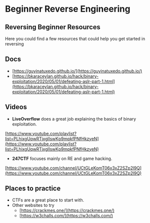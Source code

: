 # Beginner Reverse Engineering

## Reversing Beginner Resources

Here you could find a few resources that could help you get started in reversing

## Docs

* [https://guyinatuxedo.github.io/](https://guyinatuxedo.github.io/)
* [https://bkaraceylan.github.io/hack/binary-exploitation/2020/05/01/defeating-aslr-part-1.html](https://bkaraceylan.github.io/hack/binary-exploitation/2020/05/01/defeating-aslr-part-1.html)

## Videos

* **LiveOverflow** does a great job explaining the basics of binary exploitation.

[https://www.youtube.com/playlist?list=PLhixgUqwRTjxglIswKp9mpkfPNfHkzyeN](https://www.youtube.com/playlist?list=PLhixgUqwRTjxglIswKp9mpkfPNfHkzyeN)

* **247CTF** focuses mainly on RE and game hacking.

[https://www.youtube.com/channel/UCtGLeKomT06x3xZ2SZp2l9Q](https://www.youtube.com/channel/UCtGLeKomT06x3xZ2SZp2l9Q)

## Places to practice

* CTFs are a great place to start with.
* Other websites to try
  * [https://crackmes.one/](https://crackmes.one/)
  * [https://w3challs.com/](https://w3challs.com/)

